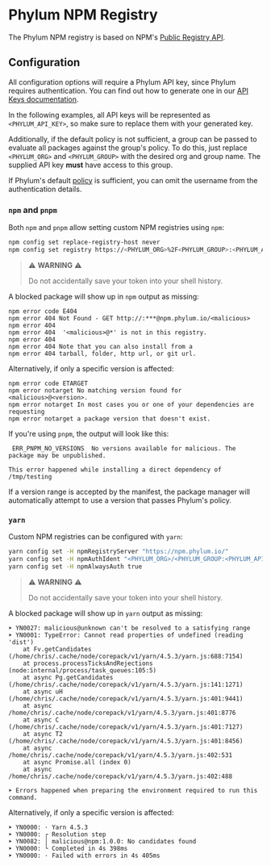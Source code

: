 # Phylum NPM Registry

The Phylum NPM registry is based on NPM's [Public Registry API].

[Public Registry API]: https://github.com/npm/registry/blob/main/docs/REGISTRY-API.md

## Configuration

All configuration options will require a Phylum API key, since Phylum requires
authentication. You can find out how to generate one in our
[API Keys documentation].

In the following examples, all API keys will be represented as
`<PHYLUM_API_KEY>`, so make sure to replace them with your generated key.

Additionally, if the default policy is not sufficient, a group can be passed to
evaluate all packages against the group's policy. To do this, just replace
`<PHYLUM_ORG>` and `<PHYLUM_GROUP>` with the desired org and group name. The
supplied API key **must** have access to this group.

If Phylum's default [policy] is sufficient, you can omit the username from the
authentication details.

[API Keys documentation]: ../knowledge_base/api-keys.md#generate-an-api-key
[policy]: ../knowledge_base/policy.md

### `npm` and `pnpm`

Both `npm` and `pnpm` allow setting custom NPM registries using `npm`:

```sh
npm config set replace-registry-host never
npm config set registry https://<PHYLUM_ORG>%2F<PHYLUM_GROUP>:<PHYLUM_API_KEY>@npm.phylum.io/
```

> ⚠️ **WARNING** ⚠️
>
> Do not accidentally save your token into your shell history.

A blocked package will show up in `npm` output as missing:

```text
npm error code E404
npm error 404 Not Found - GET http://:***@npm.phylum.io/<malicious>
npm error 404
npm error 404  '<malicious>@*' is not in this registry.
npm error 404
npm error 404 Note that you can also install from a
npm error 404 tarball, folder, http url, or git url.
```

Alternatively, if only a specific version is affected:

```text
npm error code ETARGET
npm error notarget No matching version found for <malicious>@<version>.
npm error notarget In most cases you or one of your dependencies are requesting
npm error notarget a package version that doesn't exist.
```

If you're using `pnpm`, the output will look like this:

```text
 ERR_PNPM_NO_VERSIONS  No versions available for malicious. The package may be unpublished.

This error happened while installing a direct dependency of /tmp/testing
```

If a version range is accepted by the manifest, the package manager will
automatically attempt to use a version that passes Phylum's policy.

### `yarn`

Custom NPM registries can be configured with `yarn`:

```sh
yarn config set -H npmRegistryServer "https://npm.phylum.io/"
yarn config set -H npmAuthIdent "<PHYLUM_ORG>/<PHYLUM_GROUP:<PHYLUM_API_KEY>"
yarn config set -H npmAlwaysAuth true
```

> ⚠️ **WARNING** ⚠️
>
> Do not accidentally save your token into your shell history.

A blocked package will show up in `yarn` output as missing:

```text
➤ YN0027: malicious@unknown can't be resolved to a satisfying range
➤ YN0001: TypeError: Cannot read properties of undefined (reading 'dist')
    at Fv.getCandidates (/home/chris/.cache/node/corepack/v1/yarn/4.5.3/yarn.js:688:7154)
    at process.processTicksAndRejections (node:internal/process/task_queues:105:5)
    at async Pg.getCandidates (/home/chris/.cache/node/corepack/v1/yarn/4.5.3/yarn.js:141:1271)
    at async uH (/home/chris/.cache/node/corepack/v1/yarn/4.5.3/yarn.js:401:9441)
    at async /home/chris/.cache/node/corepack/v1/yarn/4.5.3/yarn.js:401:8776
    at async C (/home/chris/.cache/node/corepack/v1/yarn/4.5.3/yarn.js:401:7127)
    at async T2 (/home/chris/.cache/node/corepack/v1/yarn/4.5.3/yarn.js:401:8456)
    at async /home/chris/.cache/node/corepack/v1/yarn/4.5.3/yarn.js:402:531
    at async Promise.all (index 0)
    at async /home/chris/.cache/node/corepack/v1/yarn/4.5.3/yarn.js:402:488

➤ Errors happened when preparing the environment required to run this command.
```

Alternatively, if only a specific version is affected:

```text
➤ YN0000: · Yarn 4.5.3
➤ YN0000: ┌ Resolution step
➤ YN0082: │ malicious@npm:1.0.0: No candidates found
➤ YN0000: └ Completed in 4s 398ms
➤ YN0000: · Failed with errors in 4s 405ms
```

